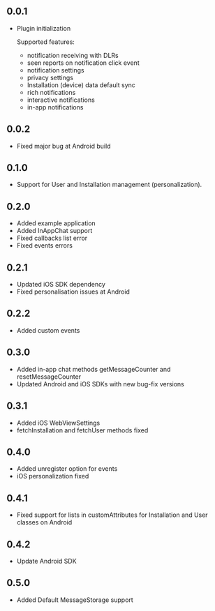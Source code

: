 ## 0.0.1

* Plugin initialization
  
  Supported features:
    - notification receiving with DLRs
    - seen reports on notification click event
    - notification settings
    - privacy settings
    - Installation (device) data default sync
    - rich notifications
    - interactive notifications
    - in-app notifications

## 0.0.2

* Fixed major bug at Android build

## 0.1.0

* Support for User and Installation management (personalization).

## 0.2.0

* Added example application
* Added InAppChat support  
* Fixed callbacks list error
* Fixed events errors

## 0.2.1
* Updated iOS SDK dependency
* Fixed personalisation issues at Android

## 0.2.2
* Added custom events

## 0.3.0
* Added in-app chat methods getMessageCounter and resetMessageCounter
* Updated Android and iOS SDKs with new bug-fix versions

## 0.3.1
* Added iOS WebViewSettings
* fetchInstallation and fetchUser methods fixed

## 0.4.0
* Added unregister option for events
* iOS personalization fixed

## 0.4.1
* Fixed support for lists in customAttributes for Installation and User classes on Android

## 0.4.2
* Update Android SDK

## 0.5.0
* Added Default MessageStorage support